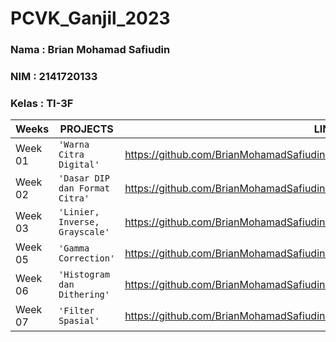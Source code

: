# PCVK_Ganjil_2023

### Nama : Brian Mohamad Safiudin
### NIM : 2141720133
### Kelas : TI-3F

|Weeks           |PROJECTS                         |LINKS                        |
|----------------|---------------------------------|-----------------------------|
|Week 01         |`'Warna Citra Digital'`          |https://github.com/BrianMohamadSafiudin/PCVK_Ganjil_2023/blob/main/Week1.ipynb                      
|Week 02         |`'Dasar DIP dan Format Citra'`   |https://github.com/BrianMohamadSafiudin/PCVK_Ganjil_2023/blob/main/Week2.ipynb                         
|Week 03         |`'Linier, Inverse, Grayscale'`   |https://github.com/BrianMohamadSafiudin/PCVK_Ganjil_2023/blob/main/Week3.ipynb                             
|Week 05         |`'Gamma Correction'`             |https://github.com/BrianMohamadSafiudin/PCVK_Ganjil_2023/blob/main/Week5.ipynb                              
|Week 06         |`'Histogram dan Dithering'`      |https://github.com/BrianMohamadSafiudin/PCVK_Ganjil_2023/blob/main/Week6.ipynb                             
|Week 07         |`'Filter Spasial'`               |https://github.com/BrianMohamadSafiudin/PCVK_Ganjil_2023/blob/main/Week7.ipynb    
